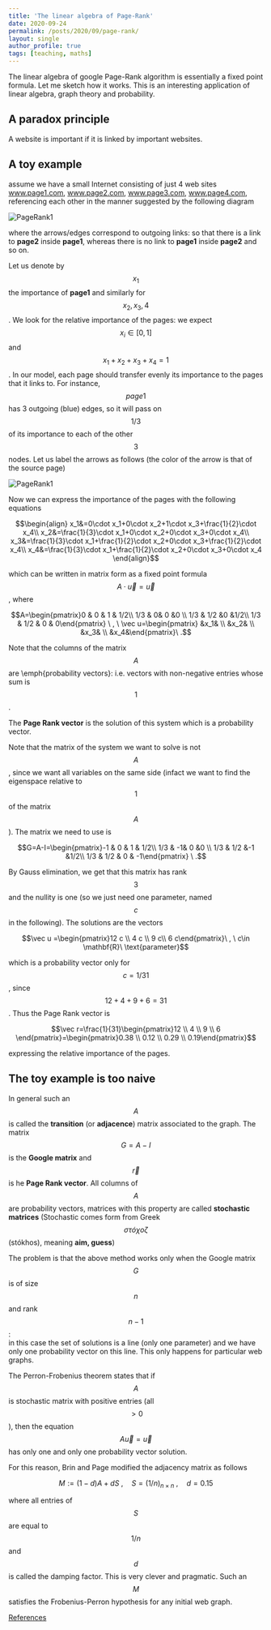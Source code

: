 ```yaml
---
title: 'The linear algebra of Page-Rank'
date: 2020-09-24
permalink: /posts/2020/09/page-rank/
layout: single
author_profile: true
tags: [teaching, maths]
---
```


The linear algebra of google Page-Rank algorithm is essentially a fixed point formula. Let me sketch how it works. This is an interesting application of linear algebra, graph theory and probability.

## A paradox principle

A website is important if it is linked by important websites.

## A toy example

assume we have a small Internet consisting of just 4 web sites www.page1.com, www.page2.com, www.page3.com, www.page4.com, referencing each other in the manner suggested by the following diagram

![PageRank1](https://nimath.github.io/images/page-rank-1.png)

where the arrows/edges correspond to outgoing links: so that there is a link to **page2** inside **page1**, whereas there is no link to **page1** inside **page2** and so on.
	
Let us denote by $$x_1$$ the importance of **page1** and similarly for $$x_2,x_3,4$$. 
We look for the relative importance of the pages: we expect $$x_i\in [0,1]$$ and $$x_1+x_2+x_3+x_4=1$$. In our model, 
each page should transfer evenly its importance to the pages that it links to. For instance,
$$page1$$ has $3$ outgoing (blue) edges, so it will pass on $$1/3$$ of its importance to each of the other $$3$$ nodes.
Let us label the arrows as follows (the color of the arrow is that of the source page)

![PageRank1](https://nimath.github.io/images/page-rank-2.png)

Now we can express the importance of the pages with the following equations

$$\begin{align}
			x_1&=0\cdot x_1+0\cdot x_2+1\cdot x_3+\frac{1}{2}\cdot x_4\\
			x_2&=\frac{1}{3}\cdot x_1+0\cdot x_2+0\cdot x_3+0\cdot x_4\\
      x_3&=\frac{1}{3}\cdot x_1+\frac{1}{2}\cdot x_2+0\cdot x_3+\frac{1}{2}\cdot x_4\\
			x_4&=\frac{1}{3}\cdot x_1+\frac{1}{2}\cdot x_2+0\cdot x_3+0\cdot x_4
		\end{align}$$

which can be written in matrix form as a fixed point formula $$A\cdot \vec u = \vec u$$, where

$$A=\begin{pmatrix}0 & 0 & 1 & 1/2\\
		1/3 & 0& 0 &0 \\
		1/3 & 1/2 &0 &1/2\\
		1/3 & 1/2 & 0 & 0\end{pmatrix} \  , \     \vec u=\begin{pmatrix} &x_1& \\ 
  &x_2& \\ 
  &x_3& \\ 
  &x_4&\end{pmatrix}\ .$$

Note that the columns of the matrix $$A$$ are \emph{probability vectors}: i.e. vectors with non-negative entries whose sum is $$1$$. 
	
The **Page Rank vector** is the solution of this system which is  a probability vector.
	
Note that the matrix of the system we want to solve is not $$A$$, 
since we want all variables on the same side (infact we want to find the eigenspace relative to $$1$$ of the matrix $$A$$).
The matrix we need to use is
	
$$G=A-I=\begin{pmatrix}-1 & 0 & 1 & 1/2\\
				1/3 & -1& 0 &0 \\
				1/3 & 1/2 &-1 &1/2\\
				1/3 & 1/2 & 0 & -1\end{pmatrix} \ .$$
	
By Gauss elimination, we get that this matrix has rank $$3$$ and the nullity is one (so we just need one parameter, 
named $$c$$ in the following). The solutions are the vectors
	
$$\vec u =\begin{pmatrix}12 c \\ 
4 c \\ 
9 c\\ 
6 c\end{pmatrix}\ , \ c\in \mathbf{R}\ \text{parameter}$$
	
which is a probability vector only for $$c=1/31$$, since $$12+4+9+6=31$$. Thus the Page Rank vector is
	
$$\vec r=\frac{1}{31}\begin{pmatrix}12  \\
4  \\
9 \\
6 \end{pmatrix}=\begin{pmatrix}0.38 \\
0.12 \\
0.29 \\
0.19\end{pmatrix}$$
	
expressing the relative importance of the pages.

## The toy example is too naive

In general such an $$A$$ is called the **transition** (or **adjacence**) matrix associated to the graph. 
The matrix $$G=A-I$$ is the **Google matrix** and $$\vec r$$ is he **Page Rank vector**. 
All columns of $$A$$ are probability vectors, matrices with this property are called **stochastic matrices** 
(Stochastic comes form from Greek $$\sigma\tau \acute o\chi o \zeta$$  (stókhos), meaning **aim, guess**)

The problem is that the above method works only when the Google matrix $$G$$ is of size $$n$$ and rank $$n-1$$:  
in this case the set of solutions is a line (only one parameter) and we have only one probability vector on this line. 
This only happens for particular web graphs. 
	
The Perron-Frobenius theorem states that if $$A$$  is  stochastic matrix with positive  entries (all $$>0$$), 
then the equation $$A\vec u = \vec u$$ has only one and only one probability vector solution. 
	
For this reason, Brin and Page modified the adjacency matrix as follows

$$M:=(1-d)A+d S\ , \quad S=(1/n)_{n\times n} \ , \quad d=0.15$$

where all entries of $$S$$ are equal to $$1/n$$ and $$d$$ is called the damping factor. This is very clever and pragmatic. Such an $$M$$
satisfies the Frobenius-Perron hypothesis for any initial web graph.

[References](http://pi.math.cornell.edu/~mec/Winter2009/RalucaRemus/Lecture3/lecture3.html)
